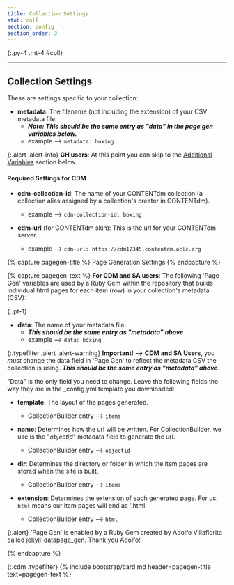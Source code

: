 ```yaml
---
title: Collection Settings
stub: coll
section: config
section_order: 3
---
```


{:.py-4 .mt-4 #coll}
***

## Collection Settings

These are settings specific to your collection:

- **metadata**: The filename (not including the extension) of your CSV metadata file. 
	- ***Note: This should be the same entry as "data" in the page gen variables below.***
	- example --> `metadata: boxing`

{:.alert .alert-info}
**GH users**: At this point you can skip to the [Additional Variables](#additional) section below.

#### Required Settings for CDM

- **cdm-collection-id**: The name of your CONTENTdm collection (a collection alias assigned by a collection's creator in CONTENTdm).    
    - example --> `cdm-collection-id: boxing` 

- **cdm-url** (for CONTENTdm skin): This is the url for your CONTENTdm server.
	- example --> `cdm-url: https://cdm12345.contentdm.oclc.org`

{% capture pagegen-title %}
Page Generation Settings
{% endcapture %}

{% capture pagegen-text %}
**For CDM and SA users**: The following 'Page Gen' variables are used by a Ruby Gem within the repository that builds individual html pages for each item (row) in your collection's metadata (CSV):

{:.pt-1}
- **data**: The name of your metadata file. 
	- ***This should be the same entry as "metadata" above***
	- example --> `data: boxing`

{:.typefilter .alert .alert-warning}
**Important! -->** **CDM and SA Users**, you *must* change the data field in 'Page Gen' to reflect the metadata CSV the collection is using. ***This should be the same entry as "metadata" above***.

"Data" is the only field you need to change. Leave the following fields the way they are in the _config.yml template you downloaded:

- **template**: The layout of the pages generated. 
	- CollectionBuilder entry --> `items`

- **name**: Determines how the url will be written. For CollectionBuilder, we use is the "*objectid*" metadata field to generate the url.
	- CollectionBulider entry --> `objectid`

- **dir**: Determines the directory or folder in which the item pages are stored when the site is built. 
	- CollectionBuilder entry --> `items`

- **extension**: Determines the extension of each generated page. For us, `html` means our item pages will end as '.html' 
	- CollectionBuilder entry --> `html`

{:.alert}
'Page Gen' is enabled by a Ruby Gem created by Adolfo Villafiorita called [jekyll-datapage_gen](https://github.com/avillafiorita/jekyll-datapage_gen). Thank you Adolfo!

{% endcapture %}

{:.cdm .typefilter}
{% include bootstrap/card.md header=pagegen-title text=pagegen-text %}